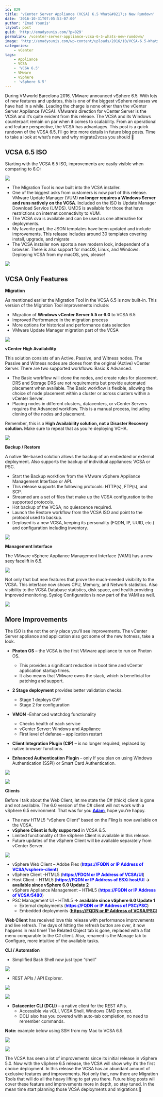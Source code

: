 ```yaml
---
id: 829
title: 'vCenter Server Appliance (VCSA) 6.5 What&#8217;s New Rundown'
date: '2016-10-31T07:05:53-07:00'
author: 'Emad Younis'
layout: post
guid: 'http://emadyounis.com/?p=829'
permalink: /vcenter-server-appliance-vcsa-6-5-whats-new-rundown/
image: 'http://emadyounis.com/wp-content/uploads/2016/10/VCSA-6.5-Whats-New-Rundown-e1477888912313.png'
categories:
    - vCenter
tags:
    - Appliance
    - VCSA
    - 'VCSA 6.5'
    - VMware
    - vSphere
    - 'vSphere 6.5'
---
```


During VMworld Barcelona 2016, VMware announced vSphere 6.5. With lots of new features and updates, this is one of the biggest vSphere releases we have had in a while. Leading the charge is none other than the vCenter Server Appliance (VCSA). VMware’s direction for vCenter Server is the VCSA and it’s quite evident from this release. The VCSA and its Windows counterpart remain on par when it comes to scalability. From an operational and feature perspective, the VCSA has advantages. This post is a quick rundown of the VCSA 6.5, I’ll go into more details in future blog posts. Time to take a look at what’s new and why migrate2vcsa you should 🙂

## VCSA 6.5 ISO

Starting with the VCSA 6.5 ISO, improvements are easily visible when comparing to 6.O:

[![](https://emadyounis.com/assets/img/2016/10/VCSA-ISO.png?resize=1024%2C550)](https://emadyounis.com/assets/img/2016/10/VCSA-ISO.png)

- The Migration Tool is now built into the VCSA installer.
- One of the biggest asks from customers is now part of this release. VMware Update Manager (VUM) **no longer requires a Windows Server and runs natively on the VCSA**. Included on the ISO is Update Manager Download Service (UMDS). UMDS is available for those that have restrictions on internet connectivity to VUM.
- The VCSA ova is available and can be used as one alternative for deployments.
- My favorite part, the JSON templates have been updated and include improvements. This release includes around 30 templates covering install, upgrade, and migrate
- The VCSA installer now sports a new modern look, independent of a browser. There is also support for macOS, Linux, and Windows. Deploying VCSA from my macOS, yes, please!

[![](https://emadyounis.com/assets/img/2016/10/VCSA-6.5-Installer.png?resize=1024%2C619)](https://emadyounis.com/assets/img/2016/10/VCSA-6.5-Installer.png)

## VCSA Only Features

**Migration**

As mentioned earlier the Migration Tool in the VCSA 6.5 is now built-in. This version of the Migration Tool improvements include:

- Migration of **Windows vCenter Server 5.5 or 6.0** to VCSA 6.5
- Improved Performance in the migration process
- More options for historical and performance data selection
- VMware Update Manager migration part of the VCSA

[![](https://emadyounis.com/assets/img/2016/10/VCSA-6.5-Migration.png?resize=709%2C113)](https://emadyounis.com/assets/img/2016/10/VCSA-6.5-Migration.png)

**vCenter High Availability**

This solution consists of an Active, Passive, and Witness nodes. The Passive and Witness nodes are clones from the original (Active) vCenter Server. There are two supported workflows: Basic &amp; Advanced.

- The Basic workflow will clone the nodes, and create rules for placement. DRS and Storage DRS are not requirements but provide automated placement when available. The Basic workflow is flexible, allowing the choice of node placement within a cluster or across clusters within a vCenter Server.
- Placing nodes in different clusters, datacenters, or vCenter Servers requires the Advanced workflow. This is a manual process, including cloning of the nodes and placement.

Remember, this is a <span style="font-weight: bold;">High Availability solution, not a Disaster Recovery solution. </span>Make sure to repeat that as you’re deploying VCHA.

[![](https://emadyounis.com/assets/img/2016/10/VCSA-6.5-VCHA.png?resize=1024%2C344)](https://emadyounis.com/assets/img/2016/10/VCSA-6.5-VCHA.png)

<span style="font-weight: bold;">Backup / Restore</span>

A native file-based solution allows the backup of an embedded or external deployment. Also supports the backup of individual appliances: VCSA or PSC.

- Start the Backup workflow from the VMware vSphere Appliance Management Interface or API.
- This release supports the following protocols: HTTP(s), FTP(s), and SCP.
- Streamed are a set of files that make up the VCSA configuration to the supported protocols.
- Hot backup of the VCSA, no quiescence required.
- Launch the Restore workflow from the VCSA ISO and point to the protocol used to backup.
- Deployed is a new VCSA, keeping its personality (FQDN, IP, UUID, etc.) and configuration including inventory.

[![](https://emadyounis.com/assets/img/2016/10/VCSA-6.5-Backup.png?resize=1024%2C159)](https://emadyounis.com/assets/img/2016/10/VCSA-6.5-Backup.png)

**Management Interface**

The VMware vSphere Appliance Management Interface (VAMI) has a new sexy facelift in 6.5.

[![](https://emadyounis.com/assets/img/2016/10/VCSA-6.5-VAMI.png?resize=1195%2C591)](https://emadyounis.com/assets/img/2016/10/VCSA-6.5-VAMI.png)

Not only that but new features that prove the much-needed visibility to the VCSA. This interface now shows CPU, Memory, and Network statistics. Also visibility to the VCSA Database statistics, disk space, and health providing improved monitoring. Syslog Configuration is now part of the VAMI as well.

[![](https://emadyounis.com/assets/img/2016/10/VCSA-6.5-VMAI-Monitoring.png?resize=1024%2C448)](https://emadyounis.com/assets/img/2016/10/VCSA-6.5-VMAI-Monitoring.png)

## More Improvements

The ISO is the not the only place you’ll see improvements. The vCenter Server appliance and application also got some of the new hotness, take a look.

- **Photon OS** – the VCSA is the first VMware appliance to run on Photon OS. 
    - This provides a significant reduction in boot time and vCenter application startup times.
    - It also means that VMware owns the stack, which is beneficial for patching and support.
- **2 Stage deployment** provides better validation checks. 
    - Stage 1 deploys OVF
    - Stage 2 for configuration
- **VMON** -Enhanced watchdog functionality 
    - Checks health of each service
    - vCenter Server: Windows and Appliance
    - First level of defense – application restart

- **Client Integration Plugin (CIP)** – is no longer required, replaced by native browser functions.
- **Enhanced Authentication Plugin** – only If you plan on using Windows Authentication (SSPI) or Smart Card Authentication.

[![](https://emadyounis.com/assets/img/2016/10/Windows-Auth.png?resize=986%2C522)](https://emadyounis.com/assets/img/2016/10/Windows-Auth.png)

[![](https://emadyounis.com/assets/img/2016/10/Smart-Card.png?resize=580%2C153)](https://emadyounis.com/assets/img/2016/10/Smart-Card.png)

**Clients**

Before I talk about the Web Client, let me state the C# (thick) client is gone and not available. The 6.0 version of the C# client will not work with a vSphere 6.5 environment. That was for you [<span style="font-weight: bold; color: #0000ff;">Adam</span>](https://twitter.com/eck79), hope you’re happy.

- The new HTML5 “vSphere Client” based on the Fling is now available on the VCSA.
- **vSphere Client is fully supported** in VCSA 6.5.
- Limited functionality of the vSphere Client is available in this release.
- Future updates of the vSphere Client will be available separately from vCenter Server.

[![](https://emadyounis.com/assets/img/2016/10/VCSA-6.5-Clients.png?resize=580%2C181)](https://emadyounis.com/assets/img/2016/10/VCSA-6.5-Clients.png)

- vSphere Web Client – Adobe Flex (<span style="color: #0000ff;">**https://FQDN or IP Address of VCSA/vsphere<span style="color: #0000ff;">–</span>client**</span>)
- vSphere Client -HTML5 (**<span style="color: #0000ff;">https://FDQN or IP Address of VCSA/UI</span>**)
- Host Client – HTML5 (<span style="color: #0000ff;">**https://FQDN or IP Address of ESXi host/UI**</span> **-&gt; available since vSphere 6.0 Update 2**
- vSphere Appliance Management – HTML5 (<span style="color: #0000ff;">**https://FQDN or IP Address of VCSA:5480**</span>)
- PSC Management UI – HTML5 **-&gt;** **available since vSphere 6.0 Update 1**
    - External deployments (<span style="color: #0000ff;">**https://FQDN or IP Address of PSC/PSC**<span style="color: #000000;">)</span></span>
    - Embedded deployments (**<span style="color: #0000ff;">[https://FQDN or IP Address of VCSA/PSC](https://FQDN%20or%20IP%20Address%20of%20VCSA/PSC)</span>**<span style="color: #000000;">)</span>

**Web Client** has received love this release with performance improvements and live refresh. The days of hitting the refresh button are over, it now happens in real time! The Related Object tab is gone, replaced with a flat menu comparable to the C# client. Also, renamed is the Manage tab to Configure, more intuitive of the available tasks.

**CLI / Automation**

- Simplified Bash Shell now just type “shell”

[![](https://emadyounis.com/assets/img/2016/10/VCSA-6.5-Bash-Shell.png?resize=580%2C278)](https://emadyounis.com/assets/img/2016/10/VCSA-6.5-Bash-Shell.png)

- REST APIs / API Explorer.

[![](https://emadyounis.com/assets/img/2016/10/VCSA-6.5-Rest-APIs.png?resize=580%2C205)](https://emadyounis.com/assets/img/2016/10/VCSA-6.5-Rest-APIs.png)

[![](https://emadyounis.com/assets/img/2016/10/VCSA-6.5-API-Explorer-1024x500.png?resize=580%2C283)](https://emadyounis.com/assets/img/2016/10/VCSA-6.5-API-Explorer.png)

- **Datacenter CLI (DCLI)** – a native client for the REST APIs. 
    - Accessible via vCLI, VCSA Shell, Windows CMD prompt.
    - DCLI also has you covered with auto-tab completion, no need to remember commands.

**Note:** example below using SSH from my Mac to VCSA 6.5.

[![](https://emadyounis.com/assets/img/2016/10/VCSA-6.5-DCLI-1.png?resize=580%2C278)](https://emadyounis.com/assets/img/2016/10/VCSA-6.5-DCLI-1.png)

[![](https://emadyounis.com/assets/img/2016/10/VCSA-6.5-DCLI-2.png?resize=580%2C278)](https://emadyounis.com/assets/img/2016/10/VCSA-6.5-DCLI-2.png)

The VCSA has seen a lot of improvements since its initial release in vSphere 5.0. Now with the vSphere 6.5 release, the VCSA will show why it’s the first choice deployment. In this release the VCSA has an abundant amount of exclusive features and improvements. Not only that, now there are Migration Tools that will do all the heavy lifting to get you there. Future blog posts will cover these feature and improvements more in depth, so stay tuned. In the mean time start planning those VCSA deployments and migrations 🙂
